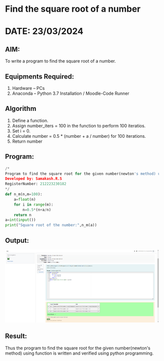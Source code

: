 # Find the square root of a number

# DATE: 23/03/2024

## AIM:
To write a program to find the square root of a number.

## Equipments Required:
1. Hardware – PCs
2. Anaconda – Python 3.7 Installation / Moodle-Code Runner

## Algorithm
1. Define a function.
2. Assign number_iters = 100 in the function to perform 100 iteratios.
3. Set i = 0.
4. Calculate  number = 0.5 * (number + a / number) for 100 iterations.
5. Return number

## Program:
```python
/*
Program to find the square root for the given number(newton's method) using function.
Developed by: Samakash.R.S
RegisterNumber: 212223230182
*/
def n_m(n,m=100):
    a=float(n)
    for i in range(m):
        n=0.5*(n+a/n)
    return n
a=int(input())
print("Square root of the number:",n_m(a))

```

## Output:
![alt text](<Screenshot 2024-04-06 110135.png>)



## Result:
Thus the program to find the square root for the given number(newton's method) using function is written and verified using python programming.

